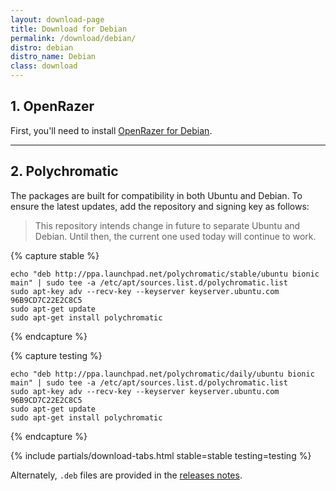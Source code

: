 ```yaml
---
layout: download-page
title: Download for Debian
permalink: /download/debian/
distro: debian
distro_name: Debian
class: download
---
```


## 1. OpenRazer

First, you'll need to install [OpenRazer for Debian](https://openrazer.github.io#debian).

---

## 2. Polychromatic

The packages are built for compatibility in both Ubuntu and Debian.
To ensure the latest updates, add the repository and signing key as follows:

> This repository intends change in future to separate Ubuntu and Debian.
> Until then, the current one used today will continue to work.

{% capture stable %}
```
echo "deb http://ppa.launchpad.net/polychromatic/stable/ubuntu bionic main" | sudo tee -a /etc/apt/sources.list.d/polychromatic.list
sudo apt-key adv --recv-key --keyserver keyserver.ubuntu.com 96B9CD7C22E2C8C5
sudo apt-get update
sudo apt-get install polychromatic
```
{% endcapture %}

{% capture testing %}
```
echo "deb http://ppa.launchpad.net/polychromatic/daily/ubuntu bionic main" | sudo tee -a /etc/apt/sources.list.d/polychromatic.list
sudo apt-key adv --recv-key --keyserver keyserver.ubuntu.com 96B9CD7C22E2C8C5
sudo apt-get update
sudo apt-get install polychromatic
```
{% endcapture %}

{% include partials/download-tabs.html
    stable=stable
    testing=testing
%}


Alternately, `.deb` files are provided in the [releases notes](https://github.com/polychromatic/polychromatic/releases/latest/).
